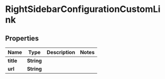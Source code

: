 

# RightSidebarConfigurationCustomLink


## Properties

| Name | Type | Description | Notes |
|------------ | ------------- | ------------- | -------------|
|**title** | **String** |  |  |
|**url** | **String** |  |  |



